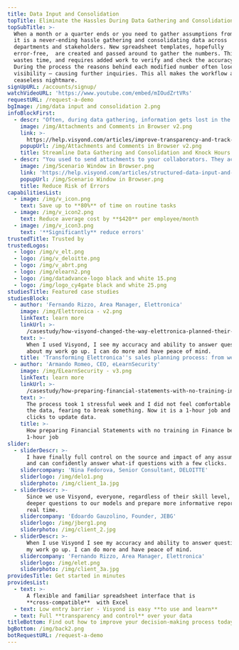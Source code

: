 ```yaml
---
title: Data Input and Consolidation
topTitle: Eliminate the Hassles During Data Gathering and Consolidation
topSubTitle: >-
  When a month or a quarter ends or you need to gather assumptions from experts,
  it is a never-ending hassle gathering and consolidating data across
  departments and stakeholders. New spreadsheet templates, hopefully
  error-free,  are created and passed around to gather the numbers. This often
  wastes time, and requires added work to verify and check the accuracy of data.
  During the process the reasons behind each modified number often loses its
  visibility – causing further inquiries. This all makes the workflow a
  ceaseless nightmare.
signUpURL: /accounts/signup/
watchVideoURL: 'https://www.youtube.com/embed/mIOudZrtVRs'
requestURL: /request-a-demo
bgImage: /img/data input and consolidation 2.png
infoBlockFirst:
  - descr: "Often, during data gathering, information gets lost in the endless stream of emails, inputs are added to the wrong cells, and outdated versions of the templates are floating around leaving everyone involved in the process confused and frustrated. With Visyond  you don’t have to worry about this anymore:\n\n* Automatically _update layout changes maintaining complete synchronization_ and data accuracy with _Visyond’s Template Manager_\r\n* Capture and _store all supporting data_, comments, and collaborators identification within Visyond, allowing complete transparency while _eliminating risk of losing data_\n* Compare data from departments, territories, sold services, or products _side by side with ease_\n* Create _multiple “what-if” scenarios_ with just a few clicks\r\n\n\nThe _spreadsheet owner maintains complete control and visibility_ over the entire data gathering process. This _eradicates rework and manual auditing_ due to manually handling and linking spreadsheets. \r\n\r\n\nVisyond makes the data gathering process efficient allowing you to _cut days worth of effort down to minutes_. It _eliminates the need for all the manual processes_ that are inherent with spreadsheets. \r\n"
    image: /img/Attachments and Comments in Browser v2.png
    link: >-
      https://help.visyond.com/articles/improve-transparency-and-track-changes-always-be-in-control-of-changes-to-the-model/
    popupUrl: /img/Attachments and Comments in Browser v2.png
    title: Streamline Data Gathering and Consolidation and Knock Hours Off Your Time
  - descr: "You used to send attachments to your collaborators. They accidentally changed layout or entered numbers in the wrong units. You had to spend days checking and rectifying all this, never being sure it was all correct. With Visyond you can:\r\n\r\n* Improve collaboration among business units by _notifying data requirements_ to each user\r\n* Securely _share only parts of the spreadsheet_ and allow only authorized business units or colleagues to view and modify their required portion – eliminating the need to email files and version chaos\r\n* Define cells, worksheets, dashboards and slides that can be viewed and/or updated\r\n* Get a _consolidated, always up to date spreadsheet_ as data gets synchronized at each iteration or change\r\n"
    image: /img/Scenario Window in Browser.png
    link: 'https://help.visyond.com/articles/structured-data-input-and-consolidation/'
    popupUrl: /img/Scenario Window in Browser.png
    title: Reduce Risk of Errors
capabilitiesList:
  - image: /img/v_icon.png
    text: Save up to **80%** of time on routine tasks
  - image: /img/v_icon2.png
    text: Reduce average cost by **$420** per employee/month
  - image: /img/v_icon3.png
    text: '**Significantly** reduce errors'
trustedTitle: Trusted by
trustedLogos:
  - logo: /img/v_elt.png
  - logo: /img/v_deloitte.png
  - logo: /img/v_abrt.png
  - logo: /img/elearn2.png
  - logo: /img/datadvance-logo black and white 15.png
  - logo: /img/logo_cy4gate black and white 25.png
studiesTitle: Featured case studies
studiesBlock:
  - author: 'Fernando Rizzo, Area Manager, Elettronica'
    image: /img/Elettronica - v2.png
    linkText: learn more
    linkUrl: >-
      /casestudy/how-visyond-changed-the-way-elettronica-planned-their-sales-and-shortened-the-process-from-weeks-to-hours/
    text: >-
      When I used Visyond, I see my accuracy and ability to answer questions
      about my work go up. I can do more and have peace of mind.
    title: 'Transforming Elettronica''s sales planning process: from weeks to hours'
  - author: 'Armando Romeo, CEO, eLearnSecurity'
    image: /img/ELearnSecurity - v3.png
    linkText: learn more
    linkUrl: >-
      /casestudy/how-preparing-financial-statements-with-no-training-in-finance-became-a-1-hour-job/
    text: >-
      The process took 1 stressful week and I did not feel comfortable to update
      the data, fearing to break something. Now it is a 1-hour job and a few
      clicks to update data.
    title: >-
      How preparing Financial Statements with no training in Finance became a
      1-hour job
slider:
  - sliderDescr: >-
      I have finally full control on the source and impact of any assumptions,
      and can confidently answer what-if questions with a few clicks.
    slidercompany: 'Nina Fedorova, Senior Consultant, DELOITTE'
    sliderlogo: /img/delo1.png
    sliderphoto: /img/client_1a.jpg
  - sliderDescr: >-
      Since we use Visyond, everyone, regardless of their skill level, can ask
      deeper questions to our models and prepare more informative reports in
      real time.
    slidercompany: 'Edoardo Gauzolino, Founder, JEBG'
    sliderlogo: /img/jberg1.png
    sliderphoto: /img/client_2.jpg
  - sliderDescr: >-
      When I use Visyond I see my accuracy and ability to answer questions about
      my work go up. I can do more and have peace of mind.
    slidercompany: 'Fernando Rizzo, Area Manager, Elettronica'
    sliderlogo: /img/elet.png
    sliderphoto: /img/client_3a.jpg
providesTitle: Get started in minutes
providesList:
  - text: >-
      A flexible and familiar spreadsheet interface that is
      **cross-compatible**  with Excel
  - text: Low entry barrier - Visyond is easy **to use and learn**
  - text: Full **transparency and control** over your data
titleBottom: Find out how to improve your decision-making process today
bgBottom: /img/back2.png
botRequestURL: /request-a-demo
---
```


